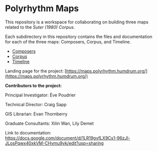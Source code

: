 # Polyrhythm Maps

This repository is a workspace for collaborating on building three maps related to the <em>Suter (1980) Corpus</em>.

Each subdirectory in this repository contains the files and documentation for each of the three maps: Composers, Corpus, and Timeline.

* [Composers](https://github.com/polyrhythm-project/polyrhythm-maps/blob/master/composers/README.md)
* [Corpus](https://github.com/polyrhythm-project/polyrhythm-maps/blob/master/corpus/README.md)
* [Timeline](https://github.com/polyrhythm-project/polyrhythm-maps/blob/master/timeline/README.md)

Landing page for the project: [https://maps.polyrhythm.humdrum.org/](https://maps.polyrhythm.humdrum.org/)

**Contributors to the project:**

Principal Investigator: Ève Poudrier

Technical Director: Craig Sapp

GIS Librarian: Evan Thornberry

Graduate Consultants: Xilin Wan, Lily Demet

Link to documentation: https://docs.google.com/document/d/1LR19gyfLX9Cs1-96zJl-JLosPqwx40xkVM-CHvmu9vk/edit?usp=sharing
